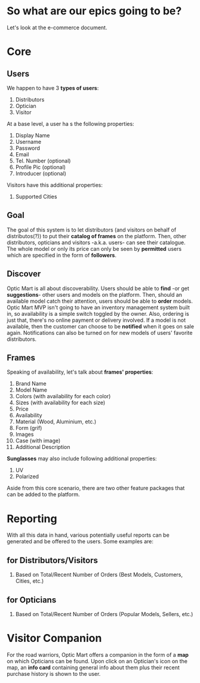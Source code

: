 # So what are our epics going to be?

Let's look at the e-commerce document.

# Core  
## Users  
We happen to have 3 **types of users**:
1. Distributors
2. Optician
3. Visitor

At a base level, a user ha s the following properties:
1. Display Name
2. Username
3. Password
4. Email
5. Tel. Number (optional)
6. Profile Pic (optional)
7. Introducer (optional)

Visitors have this additional properties:
1. Supported Cities

## Goal
The goal of this system is to let distributors (and visitors on behalf of distributos(?)) to put their **catalog of frames** on the platform. Then, other distributors, opticians and visitors -a.k.a. users- can see their catalogue. The whole model or only its price can only be seen by **permitted** users which are specified in the form of **followers**.

## Discover  
Optic Mart is all about discoverability. Users should be able to **find** -or get **suggestions**- other users and models on the platform. Then, should an available model catch their attention, users should be able to **order** models. Optic Mart MVP isn't going to have an inventory management system built in, so availability is a simple switch toggled by the owner. Also, ordering is just that, there's no online payment or delivery involved. If a model is not available, then the customer can choose to be **notified** when it goes on sale again. Notifications can also be turned on for new models of users' favorite distributors.

## Frames  
Speaking of availability, let's talk about **frames' properties**:
1. Brand Name
2. Model Name
3. Colors (with availability for each color)
4. Sizes (with availability for each size)
5. Price
6. Availability
7. Material (Wood, Aluminium, etc.)
8. Form (grif)
9. Images
10. Case (with image)
11. Additional Description

**Sunglasses** may also include following additional properties:
1. UV
2. Polarized

Aside from this core scenario, there are two other feature packages that can be added to the platform.

# Reporting  
With all this data in hand, various potentially useful reports can be generated and be offered to the users. Some examples are:
## for Distributors/Visitors  
1. Based on Total/Recent Number of Orders (Best Models, Customers, Cities, etc.)
## for Opticians 
1. Based on Total/Recent Number of Orders (Popular Models, Sellers, etc.)

# Visitor Companion
For the road warriors, Optic Mart offers a companion in the form of a **map** on which Opticians can be found. Upon click on an Optician's icon on the map, an **info card** containing general info about them plus their recent purchase history is shown to the user.
